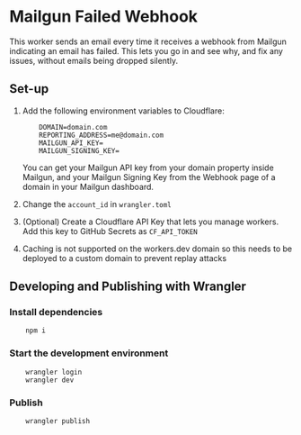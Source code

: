 # Mailgun Failed Webhook

This worker sends an email every time it receives a webhook from Mailgun indicating an email has failed. This lets you go in and see why, and fix any issues, without emails being dropped silently.

## Set-up

1. Add the following environment variables to Cloudflare:

    ```
        DOMAIN=domain.com
        REPORTING_ADDRESS=me@domain.com
        MAILGUN_API_KEY=
        MAILGUN_SIGNING_KEY=
    ```

    You can get your Mailgun API key from your domain property inside Mailgun, and your Mailgun Signing Key from the Webhook page of a domain in your Mailgun dashboard.

2. Change the `account_id` in `wrangler.toml`
3. (Optional) Create a Cloudflare API Key that lets you manage workers. Add this key to GitHub Secrets as `CF_API_TOKEN`
4. Caching is not supported on the workers.dev domain so this needs to be deployed to a custom domain to prevent replay attacks

## Developing and Publishing with Wrangler

### Install dependencies

```
    npm i
```

### Start the development environment

```
    wrangler login
    wrangler dev
```

### Publish

```
    wrangler publish
```
